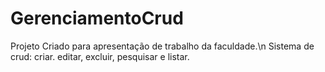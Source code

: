 # GerenciamentoCrud
Projeto Criado para apresentação de trabalho da faculdade.\n
Sistema de crud: criar. editar, excluir, pesquisar e listar. 
